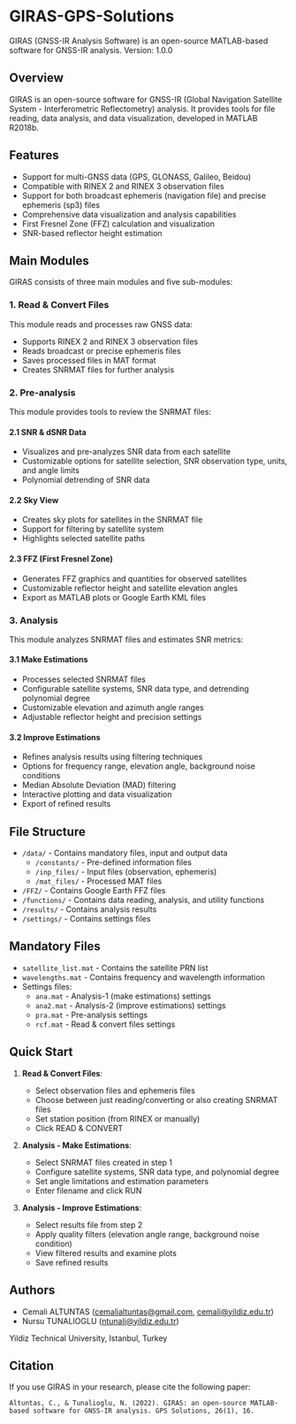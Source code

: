 # GIRAS-GPS-Solutions
GIRAS (GNSS-IR Analysis Software) is an open-source MATLAB-based software for GNSS-IR analysis.
Version: 1.0.0

## Overview
GIRAS is an open-source software for GNSS-IR (Global Navigation Satellite System - Interferometric Reflectometry) analysis. It provides tools for file reading, data analysis, and data visualization, developed in MATLAB R2018b.

## Features
- Support for multi-GNSS data (GPS, GLONASS, Galileo, Beidou)
- Compatible with RINEX 2 and RINEX 3 observation files
- Support for both broadcast ephemeris (navigation file) and precise ephemeris (sp3) files
- Comprehensive data visualization and analysis capabilities
- First Fresnel Zone (FFZ) calculation and visualization
- SNR-based reflector height estimation

## Main Modules
GIRAS consists of three main modules and five sub-modules:

### 1. Read & Convert Files
This module reads and processes raw GNSS data:
- Supports RINEX 2 and RINEX 3 observation files
- Reads broadcast or precise ephemeris files
- Saves processed files in MAT format
- Creates SNRMAT files for further analysis

### 2. Pre-analysis
This module provides tools to review the SNRMAT files:

#### 2.1 SNR & dSNR Data
- Visualizes and pre-analyzes SNR data from each satellite
- Customizable options for satellite selection, SNR observation type, units, and angle limits
- Polynomial detrending of SNR data

#### 2.2 Sky View
- Creates sky plots for satellites in the SNRMAT file
- Support for filtering by satellite system
- Highlights selected satellite paths

#### 2.3 FFZ (First Fresnel Zone)
- Generates FFZ graphics and quantities for observed satellites
- Customizable reflector height and satellite elevation angles
- Export as MATLAB plots or Google Earth KML files

### 3. Analysis
This module analyzes SNRMAT files and estimates SNR metrics:

#### 3.1 Make Estimations
- Processes selected SNRMAT files
- Configurable satellite systems, SNR data type, and detrending polynomial degree
- Customizable elevation and azimuth angle ranges
- Adjustable reflector height and precision settings

#### 3.2 Improve Estimations
- Refines analysis results using filtering techniques
- Options for frequency range, elevation angle, background noise conditions
- Median Absolute Deviation (MAD) filtering
- Interactive plotting and data visualization
- Export of refined results

## File Structure
- `/data/` - Contains mandatory files, input and output data
  - `/constants/` - Pre-defined information files
  - `/inp_files/` - Input files (observation, ephemeris)
  - `/mat_files/` - Processed MAT files
- `/FFZ/` - Contains Google Earth FFZ files
- `/functions/` - Contains data reading, analysis, and utility functions
- `/results/` - Contains analysis results
- `/settings/` - Contains settings files

## Mandatory Files
- `satellite_list.mat` - Contains the satellite PRN list
- `wavelengths.mat` - Contains frequency and wavelength information
- Settings files:
  - `ana.mat` - Analysis-1 (make estimations) settings
  - `ana2.mat` - Analysis-2 (improve estimations) settings
  - `pra.mat` - Pre-analysis settings
  - `rcf.mat` - Read & convert files settings

## Quick Start
1. **Read & Convert Files**:
   - Select observation files and ephemeris files
   - Choose between just reading/converting or also creating SNRMAT files
   - Set station position (from RINEX or manually)
   - Click READ & CONVERT

2. **Analysis - Make Estimations**:
   - Select SNRMAT files created in step 1
   - Configure satellite systems, SNR data type, and polynomial degree
   - Set angle limitations and estimation parameters
   - Enter filename and click RUN

3. **Analysis - Improve Estimations**:
   - Select results file from step 2
   - Apply quality filters (elevation angle range, background noise condition)
   - View filtered results and examine plots
   - Save refined results

## Authors
- Cemali ALTUNTAS (cemalialtuntas@gmail.com, cemali@yildiz.edu.tr)
- Nursu TUNALIOGLU (ntunali@yildiz.edu.tr)

Yildiz Technical University, Istanbul, Turkey

## Citation
If you use GIRAS in your research, please cite the following paper:

```
Altuntas, C., & Tunalioglu, N. (2022). GIRAS: an open-source MATLAB-based software for GNSS-IR analysis. GPS Solutions, 26(1), 16.
```
